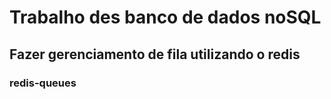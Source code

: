 # Trabalho des banco de dados noSQL

## Fazer gerenciamento de fila utilizando o redis

### redis-queues
